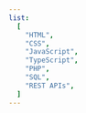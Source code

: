 ```yaml
---
list:
  [
    "HTML",
    "CSS",
    "JavaScript",
    "TypeScript",
    "PHP",
    "SQL",
    "REST APIs",
  ]
---
```

